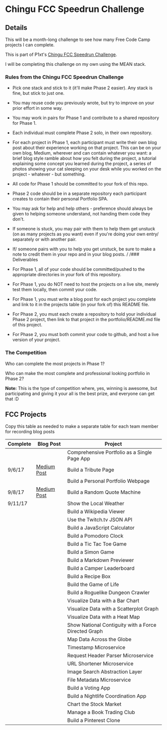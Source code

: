 # Chingu FCC Speedrun Challenge

## Details

This will be a month-long challenge to see how many Free Code Camp projects I can complete.

This is part of P1xt's [Chingu FCC Speedrun Challenge](https://github.com/P1xt/chingu-fcc-speedrun-challenge).

I will be completing this challenge on my own using the MEAN stack.

### Rules from the Chingu FCC Speedrun Challenge

* Pick one stack and stick to it (it'll make Phase 2 easier). Any stack is fine, but stick to just one.
* You may reuse code you previously wrote, but try to improve on your prior effort in some way.
* You may work in pairs for Phase 1 and contribute to a shared repository for Phase 1.
* Each individual must complete Phase 2 solo, in their own repository.
* For each project in Phase 1, each participant must write their own blog post about their experience working on that project. This can be on your own blog, Medium, wherever and can contain whatever you want: a brief blog style ramble about how you felt during the project, a tutorial explaining some concept you learned during the project, a series of photos showing your cat sleeping on your desk while you worked on the project - whatever - but something.
* All code for Phase 1 should be committed to your fork of this repo.
* Phase 2 code should be in a separate repository each participant creates to contain their personal Portfolio SPA.
* You may ask for help and help others - preference should always be given to helping someone understand, not handing them code they don't.
* If someone is stuck, you may pair with them to help them get unstuck (on as many projects as you want) even if you're doing your own entry/ separately or with another pair. 
* If/ someone pairs with you to help you get unstuck, be sure to make a note to credit them in your repo and in your blog posts.
/
/### Deliverables

* For Phase 1, all of your code should be committed/pushed to the appropriate directories in your fork of this repository.
* For Phase 1, you do NOT need to host the projects on a live site, merely test them locally, then commit your code.
* For Phase 1, you must write a blog post for each project you complete and link to it in the projects table (in your fork of) this README file.
* For Phase 2, you must each create a repository to hold your individual Phase 2 project, then link to that project in the portfolio/README.md file of this project.
* For Phase 2, you must both commit your code to github, and host a live version of your project.

### The Competition

Who can complete the most projects in Phase 1?

Who can make the most complete and professional looking portfolio in Phase 2?

**Note:** This is the type of competition where, yes, winning is awesome, but participating and giving it your all is the best prize, and everyone can get that :D

## FCC Projects

Copy this table as needed to make a separate table for each team member for recording blog posts

| Complete | Blog Post |Project  |
|----------|---------|----------|
|      |   | Comprehensive Portfolio as a Single Page App |   |
|   9/6/17   | [Medium Post](https://medium.com/@Jeremy_hurley/chingu-speedrun-challenge-create-project-and-tribute-page-698f9831e3b)  | Build a Tribute Page |  |
|      | [ ]()  | Build a Personal Portfolio Webpage |  |
|    9/8/17  | [Medium Post](https://medium.com/@Jeremy_hurley/chingu-speedrun-challenge-quotes-and-rabbit-holes-54c30882e3b)  | Build a Random Quote Machine |  |
|   9/11/17   | [ ]()  | Show the Local Weather |  |
|      | [ ]()  | Build a Wikipedia Viewer |  |
|      | [ ]()  | Use the Twitch.tv JSON API |  |
|      | [ ]()  | Build a JavaScript Calculator |  |
|      | [ ]()  | Build a Pomodoro Clock |  |
|      | [ ]()  | Build a Tic Tac Toe Game |  |
|      | [ ]()  | Build a Simon Game |  |
|      | [ ]()  | Build a Markdown Previewer |  |
|      | [ ]()  | Build a Camper Leaderboard |  |
|      | [ ]()  | Build a Recipe Box |  |
|      | [ ]()  | Build the Game of Life |  |
|      | [ ]()  | Build a Roguelike Dungeon Crawler |  |
|      | [ ]()  | Visualize Data with a Bar Chart |  |
|      | [ ]()  | Visualize Data with a Scatterplot Graph |  |
|      | [ ]()  | Visualize Data with a Heat Map |  |
|      | [ ]()  | Show National Contiguity with a Force Directed Graph |  |
|      | [ ]()  | Map Data Across the Globe |  |
|      | [ ]()  | Timestamp Microservice |  |
|      | [ ]()  | Request Header Parser Microservice |  |
|      | [ ]()  | URL Shortener Microservice |  |
|      | [ ]()  | Image Search Abstraction Layer |  |
|      | [ ]()  | File Metadata Microservice |  |
|      | [ ]()  | Build a Voting App |  |
|      | [ ]()  | Build a Nightlife Coordination App |  |
|      | [ ]()  | Chart the Stock Market |  |
|      | [ ]()  | Manage a Book Trading Club |  |
|      | [ ]()  | Build a Pinterest Clone |  |


